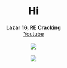 <h1 align="center">Hi</h1>
<p align="center">
  <b>Lazar 16, RE Cracking</b><br>
  <a href="https://www.youtube.com/channel/UCZeI4eM-JxF0Aq72XcPMP5g">Youtube</a><br><br>
  <img src="https://www.youtube.com/watch?v=LHRUS3O5Nqk"><br><br>
  <img src="https://komarev.com/ghpvc/?username=ret42&color=1a1a1a">
  <br></br>
